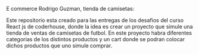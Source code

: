 E commerce Rodrigo Guzman, tienda de camisetas:

Este repositorio esta creado para las entregas de los desafios del curso React js de coderhouse, donde la idea es crear un proyecto que simule una tienda de ventas de camisetas de futbol.
En este proyecto habra diferentes categorias de los distintos productos y un cart donde se podran colocar dichos productos que uno simule comprar.
